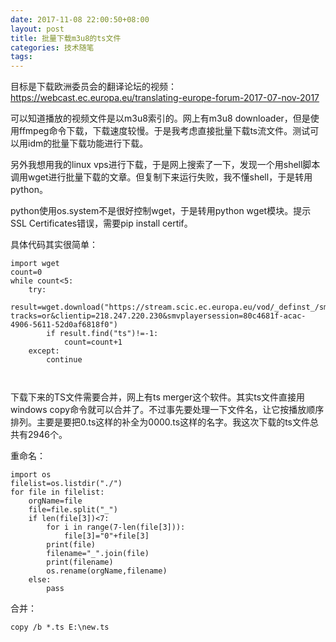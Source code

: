 ```yaml
---
date: 2017-11-08 22:00:50+08:00
layout: post
title: 批量下载m3u8的ts文件
categories: 技术随笔
tags: 
---
```


目标是下载欧洲委员会的翻译论坛的视频：https://webcast.ec.europa.eu/translating-europe-forum-2017-07-nov-2017

可以知道播放的视频文件是以m3u8索引的。网上有m3u8 downloader，但是使用ffmpeg命令下载，下载速度较慢。于是我考虑直接批量下载ts流文件。测试可以用idm的批量下载功能进行下载。

另外我想用我的linux vps进行下载，于是网上搜索了一下，发现一个用shell脚本调用wget进行批量下载的文章。但复制下来运行失败，我不懂shell，于是转用python。

python使用os.system不是很好控制wget，于是转用python wget模块。提示SSL Certificates错误，需要pip install certif。


具体代码其实很简单：

```
import wget
count=0
while count<5:
    try:
        result=wget.download("https://stream.scic.ec.europa.eu/vod/_definst_/smil:11066_12470_5a01687c2dbff.smil/media_w442363958_b466000_"+str(count)+".ts?tracks=or&clientip=218.247.220.230&smvplayersession=80c4681f-acac-4906-5611-52d0af6818f0")
        if result.find("ts")!=-1:
            count=count+1
    except:
        continue
        
    
```

下载下来的TS文件需要合并，网上有ts merger这个软件。其实ts文件直接用windows copy命令就可以合并了。不过事先要处理一下文件名，让它按播放顺序排列。主要是要把0.ts这样的补全为0000.ts这样的名字。我这次下载的ts文件总共有2946个。

重命名：

```
import os
filelist=os.listdir("./")
for file in filelist:
    orgName=file
    file=file.split("_")
    if len(file[3])<7:
        for i in range(7-len(file[3])):
            file[3]="0"+file[3]
        print(file)
        filename="_".join(file)
        print(filename)
        os.rename(orgName,filename)
    else:
        pass
```



合并：

```
copy /b *.ts E:\new.ts
```


